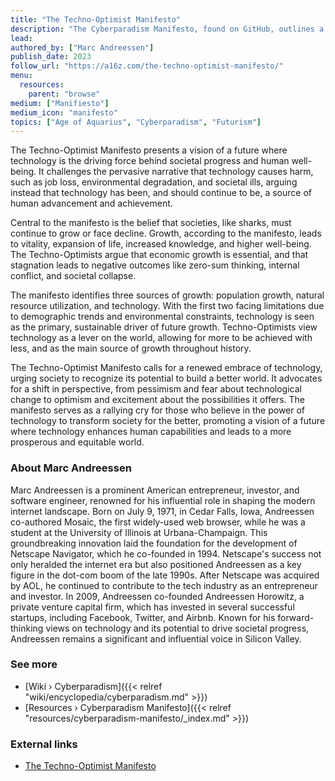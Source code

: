 ```yaml
---
title: "The Techno-Optimist Manifesto"
description: "The Cyberparadism Manifesto, found on GitHub, outlines a vision for a future shaped by the positive potential of technology and scientific progress. At its core, Cyberparadism focuses on using technology to enhance the human experience, promote sustainability, and foster a collective sense of purpose and responsibility. It is not a political or economic manifesto, but rather an aesthetic declaration that seeks to inspire and stimulate imagination. The manifesto embraces the idea that technology can create a world of abundance, equity, and harmony with nature. It promotes values such as ingenuity, continuity, and siblinghood and emphasizes the responsible use of technology to create a better world. Cyberparadism is seen as a pathway to a future where technology and nature coexist harmoniously, enhancing rather than detracting from the natural world​​."
lead:
authored_by: ["Marc Andreessen"]
publish_date: 2023
follow_url: "https://a16z.com/the-techno-optimist-manifesto/"
menu:
  resources:
    parent: "browse"
medium: ["Manifiesto"]
medium_icon: "manifesto"
topics: ["Age of Aquarius", "Cyberparadism", "Futurism"]
---
```


The Techno-Optimist Manifesto presents a vision of a future where technology is the driving force behind societal progress and human well-being. It challenges the pervasive narrative that technology causes harm, such as job loss, environmental degradation, and societal ills, arguing instead that technology has been, and should continue to be, a source of human advancement and achievement.

Central to the manifesto is the belief that societies, like sharks, must continue to grow or face decline. Growth, according to the manifesto, leads to vitality, expansion of life, increased knowledge, and higher well-being. The Techno-Optimists argue that economic growth is essential, and that stagnation leads to negative outcomes like zero-sum thinking, internal conflict, and societal collapse.

The manifesto identifies three sources of growth: population growth, natural resource utilization, and technology. With the first two facing limitations due to demographic trends and environmental constraints, technology is seen as the primary, sustainable driver of future growth. Techno-Optimists view technology as a lever on the world, allowing for more to be achieved with less, and as the main source of growth throughout history.

The Techno-Optimist Manifesto calls for a renewed embrace of technology, urging society to recognize its potential to build a better world. It advocates for a shift in perspective, from pessimism and fear about technological change to optimism and excitement about the possibilities it offers. The manifesto serves as a rallying cry for those who believe in the power of technology to transform society for the better, promoting a vision of a future where technology enhances human capabilities and leads to a more prosperous and equitable world.

### About Marc Andreessen

Marc Andreessen is a prominent American entrepreneur, investor, and software engineer, renowned for his influential role in shaping the modern internet landscape. Born on July 9, 1971, in Cedar Falls, Iowa, Andreessen co-authored Mosaic, the first widely-used web browser, while he was a student at the University of Illinois at Urbana-Champaign. This groundbreaking innovation laid the foundation for the development of Netscape Navigator, which he co-founded in 1994. Netscape's success not only heralded the internet era but also positioned Andreessen as a key figure in the dot-com boom of the late 1990s. After Netscape was acquired by AOL, he continued to contribute to the tech industry as an entrepreneur and investor. In 2009, Andreessen co-founded Andreessen Horowitz, a private venture capital firm, which has invested in several successful startups, including Facebook, Twitter, and Airbnb. Known for his forward-thinking views on technology and its potential to drive societal progress, Andreessen remains a significant and influential voice in Silicon Valley.

### See more

- [Wiki › Cyberparadism]({{< relref "wiki/encyclopedia/cyberparadism.md" >}})
- [Resources › Cyberparadism Manifesto]({{< relref "resources/cyberparadism-manifesto/_index.md" >}})

### External links

- [The Techno-Optimist Manifesto](https://a16z.com/the-techno-optimist-manifesto/)